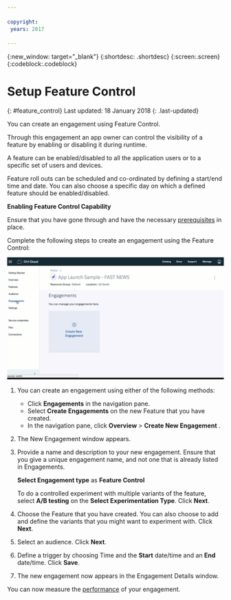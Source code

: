 ```yaml
---

copyright:
 years: 2017

---
```


{:new_window: target="_blank"}
{:shortdesc: .shortdesc}
{:screen:.screen}
{:codeblock:.codeblock}

# Setup Feature Control
{: #feature_control}
Last updated: 18 January 2018
{: .last-updated}

You can create an engagement using Feature Control. 

Through this engagement an app owner can control the visibility of a feature by enabling or disabling it during runtime.

A feature can be enabled/disabled to all the application users or to a specific set of users and devices. 

Feature roll outs can be scheduled and co-ordinated by defining a start/end time and date. You can also choose a specific day on which a defined feature should be enabled/disabled.

**Enabling Feature Control Capability**

Ensure that you have gone through and have the necessary [prerequisites](app_prerequisites.html) in place.

Complete the following steps to create an engagement using the Feature Control:

![animated gif](images/create_engagement.gif)

1. You can create an engagement using either of the following methods:
	- Click **Engagements** in the navigation pane. 
	- Select **Create Engagements** on the new Feature that you have created.
	- In the navigation pane, click **Overview** > **Create New Engagement** .
	
2. The New Engagement window appears.
	
3. Provide a name and description to your new engagement. Ensure that you give a unique engagement name, and not one that is already listed in Engagements.

     **Select Engagement type** as **Feature Control**	
	
	To do a controlled experiment with multiple variants of the feature, select **A/B testing** on the **Select Experimentation Type**. Click **Next**.
	
4. Choose the Feature that you have created. You can also choose to add and define the variants that you might want to experiment with. Click **Next**.

5. Select an audience. Click **Next**.

6. Define a trigger by choosing Time and the **Start** date/time and an **End** date/time. Click **Save**.

7. The new engagement now appears in the Engagement Details window.

You can now measure the [performance](app_measure_performance.html) of your engagement.


